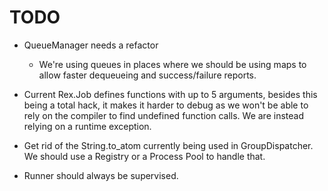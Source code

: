 # TODO

- QueueManager needs a refactor
  - We're using queues in places where we should be using maps to allow faster
    dequeueing and success/failure reports.

- Current Rex.Job defines functions with up to 5 arguments, besides this being a
  total hack, it makes it harder to debug as we won't be able to rely on the
  compiler to find undefined function calls. We are instead relying on a runtime
  exception.

- Get rid of the String.to_atom currently being used in GroupDispatcher. We
  should use a Registry or a Process Pool to handle that.

- Runner should always be supervised.
